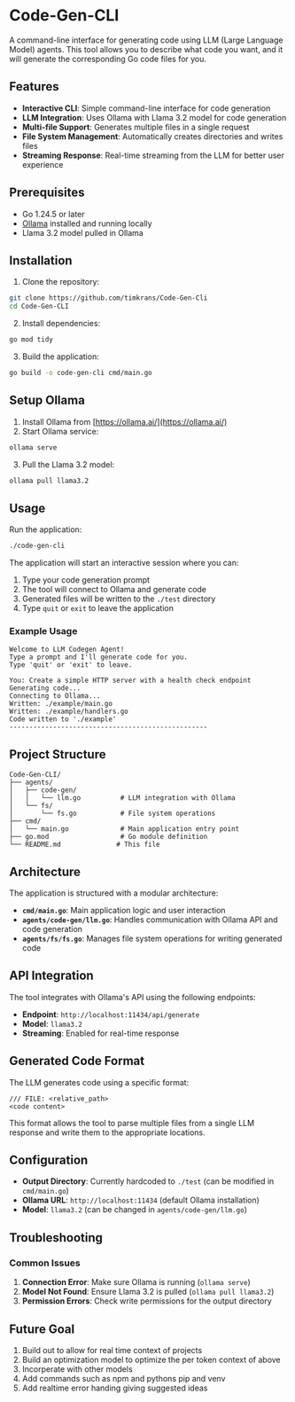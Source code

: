 # Code-Gen-CLI

A command-line interface for generating code using LLM (Large Language Model) agents. This tool allows you to describe what code you want, and it will generate the corresponding Go code files for you.

## Features

- **Interactive CLI**: Simple command-line interface for code generation
- **LLM Integration**: Uses Ollama with Llama 3.2 model for code generation
- **Multi-file Support**: Generates multiple files in a single request
- **File System Management**: Automatically creates directories and writes files
- **Streaming Response**: Real-time streaming from the LLM for better user experience

## Prerequisites

- Go 1.24.5 or later
- [Ollama](https://ollama.ai/) installed and running locally
- Llama 3.2 model pulled in Ollama

## Installation

1. Clone the repository:
```bash
git clone https://github.com/timkrans/Code-Gen-Cli
cd Code-Gen-CLI
```

2. Install dependencies:
```bash
go mod tidy
```

3. Build the application:
```bash
go build -o code-gen-cli cmd/main.go
```

## Setup Ollama

1. Install Ollama from [https://ollama.ai/](https://ollama.ai/)
2. Start Ollama service:
```bash
ollama serve
```

3. Pull the Llama 3.2 model:
```bash
ollama pull llama3.2
```

## Usage

Run the application:
```bash
./code-gen-cli
```

The application will start an interactive session where you can:

1. Type your code generation prompt
2. The tool will connect to Ollama and generate code
3. Generated files will be written to the `./test` directory
4. Type `quit` or `exit` to leave the application

### Example Usage

```
Welcome to LLM Codegen Agent!
Type a prompt and I'll generate code for you.
Type 'quit' or 'exit' to leave.

You: Create a simple HTTP server with a health check endpoint
Generating code...
Connecting to Ollama...
Written: ./example/main.go
Written: ./example/handlers.go
Code written to './example'
--------------------------------------------------
```

## Project Structure

```
Code-Gen-CLI/
├── agents/
│   ├── code-gen/
│   │   └── llm.go          # LLM integration with Ollama
│   └── fs/
│       └── fs.go           # File system operations
├── cmd/
│   └── main.go             # Main application entry point
├── go.mod                  # Go module definition
└── README.md              # This file
```

## Architecture

The application is structured with a modular architecture:

- **`cmd/main.go`**: Main application logic and user interaction
- **`agents/code-gen/llm.go`**: Handles communication with Ollama API and code generation
- **`agents/fs/fs.go`**: Manages file system operations for writing generated code

## API Integration

The tool integrates with Ollama's API using the following endpoints:
- **Endpoint**: `http://localhost:11434/api/generate`
- **Model**: `llama3.2`
- **Streaming**: Enabled for real-time response

## Generated Code Format

The LLM generates code using a specific format:
```
/// FILE: <relative_path>
<code content>
```

This format allows the tool to parse multiple files from a single LLM response and write them to the appropriate locations.

## Configuration

- **Output Directory**: Currently hardcoded to `./test` (can be modified in `cmd/main.go`)
- **Ollama URL**: `http://localhost:11434` (default Ollama installation)
- **Model**: `llama3.2` (can be changed in `agents/code-gen/llm.go`)

## Troubleshooting

### Common Issues

1. **Connection Error**: Make sure Ollama is running (`ollama serve`)
2. **Model Not Found**: Ensure Llama 3.2 is pulled (`ollama pull llama3.2`)
3. **Permission Errors**: Check write permissions for the output directory

## Future Goal

1. Build out to allow for real time context of projects
2. Build an optimization model to optimize the per token context of above
3. Incorperate with other models
4. Add commands such as npm and pythons pip and venv
5. Add realtime error handing giving suggested ideas